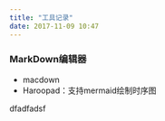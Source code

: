 ```yaml
---
title: "工具记录"
date: 2017-11-09 10:47
---
```


### MarkDown编辑器
* macdown
* Haroopad：支持mermaid绘制时序图

dfadfadsf